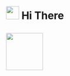 <h1 align="left"><img src="https://media3.giphy.com/media/BSx6mzbW1ew7K/giphy.gif" width="35px"> Hi There</h1>
<h2 align="centre"><img src="https://media1.giphy.com/media/zBgKyLj82Aa8SCWV0M/giphy.gif" width="100px"></h2>
